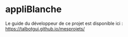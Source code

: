 # appliBlanche

Le guide du développeur de ce projet est disponible ici : https://talbotgui.github.io/mesprojets/